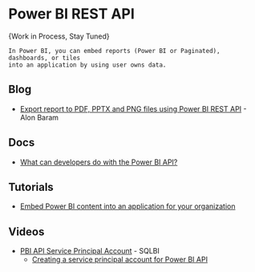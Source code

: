 # 	Power BI REST API

{Work in Process, Stay Tuned}

```
In Power BI, you can embed reports (Power BI or Paginated), dashboards, or tiles 
into an application by using user owns data.
```

## Blog
* [Export report to PDF, PPTX and PNG files using Power BI REST API](https://powerbi.microsoft.com/en-us/blog/export-report-to-pdf-pptx-and-png-files-using-power-bi-rest-api/) - Alon Baram

## Docs
* [What can developers do with the Power BI API?](https://docs.microsoft.com/en-us/power-bi/developer/overview-of-power-bi-rest-api)

## Tutorials
* [Embed Power BI content into an application for your organization](https://docs.microsoft.com/en-us/power-bi/developer/embed-sample-for-your-organization)

## Videos
* [PBI API Service Principal Account](https://www.youtube.com/watch?v=wMdpLApYnCU) - SQLBI
  * [Creating a service principal account for Power BI API](https://www.sqlbi.com/articles/creating-a-service-principal-account-for-power-bi-api/)

